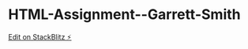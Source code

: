 # HTML-Assignment--Garrett-Smith

[Edit on StackBlitz ⚡️](https://stackblitz.com/edit/web-platform-c4mxri)